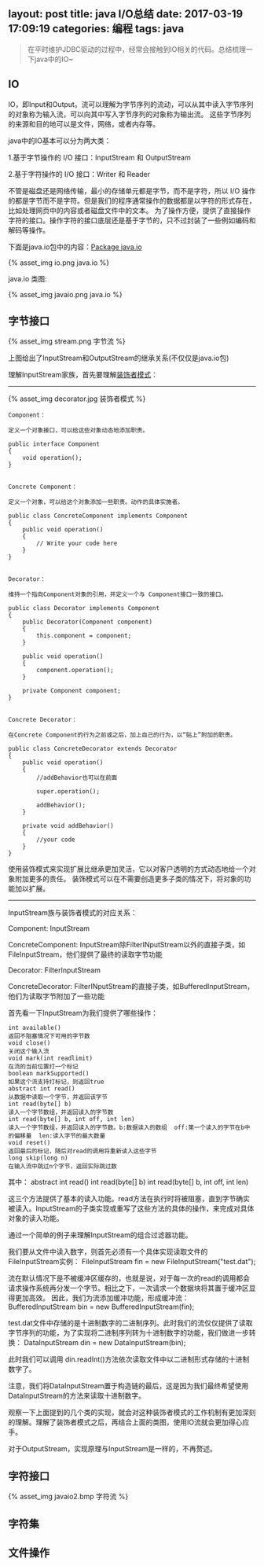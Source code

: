 layout: post
title: java I/O总结
date: 2017-03-19 17:09:19
categories: 编程
tags: java
---
> 在平时维护JDBC驱动的过程中，经常会接触到IO相关的代码。总结梳理一下java中的IO~

## IO

IO，即Input和Output。流可以理解为字节序列的流动，可以从其中读入字节序列的对象称为输入流，可以向其中写入字节序列的对象称为输出流。
这些字节序列的来源和目的地可以是文件，网络，或者内存等。

java中的IO基本可以分为两大类：

1.基于字节操作的 I/O 接口：InputStream 和 OutputStream

2.基于字符操作的 I/O 接口：Writer 和 Reader

不管是磁盘还是网络传输，最小的存储单元都是字节，而不是字符，所以 I/O 操作的都是字节而不是字符。但是我们的程序通常操作的数据都是以字符的形式存在，比如处理网页中的内容或者磁盘文件中的文本。
为了操作方便，提供了直接操作字符的接口。操作字符的接口底层还是基于字节的，只不过封装了一些例如编码和解码等操作。

下面是java.io包中的内容：[Package java.io](https://docs.oracle.com/javase/7/docs/api/java/io/package-summary.html)

{% asset_img io.png java.io %}

java.io 类图:

{% asset_img javaio.png java.io %}

## 字节接口

{% asset_img stream.png 字节流 %}

上图给出了InputStream和OutputStream的继承关系(不仅仅是java.io包)

理解InputStream家族，首先要理解[装饰者模式](http://www.cnblogs.com/god_bless_you/archive/2010/06/10/1755212.html)：

---
{% asset_img decorator.jpg 装饰者模式 %}

```
Component：

定义一个对象接口，可以给这些对象动态地添加职责。

public interface Component
{
	void operation();
}
 

Concrete Component：

定义一个对象，可以给这个对象添加一些职责。动作的具体实施者。

public class ConcreteComponent implements Component
{
	public void operation()
	{
		// Write your code here
	}
}
 

Decorator：

维持一个指向Component对象的引用，并定义一个与 Component接口一致的接口。

public class Decorator implements Component
{
	public Decorator(Component component)
	{
		this.component = component;
	}
	
	public void operation()
	{
		component.operation();
	}
	
	private Component component;
}
 

Concrete Decorator：

在Concrete Component的行为之前或之后，加上自己的行为，以“贴上”附加的职责。

public class ConcreteDecorator extends Decorator
{
	public void operation()
	{
		//addBehavior也可以在前面
		
		super.operation();
		
		addBehavior();
	}
	
	private void addBehavior()
	{
		//your code
	}
}
```
使用装饰模式来实现扩展比继承更加灵活，它以对客户透明的方式动态地给一个对象附加更多的责任。
装饰模式可以在不需要创造更多子类的情况下，将对象的功能加以扩展。

---

InputStream族与装饰者模式的对应关系：

Component: InputStream

ConcreteComponent: InputStream除FilterINputStream以外的直接子类，如FileInputStream，他们提供了最终的读取字节功能

Decorator: FilterInputStream

ConcreteDecorator: FilterINputStream的直接子类，如BufferedInputStream，他们为读取字节附加了一些功能

首先看一下InputStream为我们提供了哪些操作：

```
int	available()
返回不阻塞情况下可用的字节数
void close()
关闭这个输入流
void mark(int readlimit)
在流的当前位置打一个标记
boolean	markSupported()
如果这个流支持打标记，则返回true
abstract int read()
从数据中读取一个字节，并返回该字节
int	read(byte[] b)
读入一个字节数组，并返回读入的字节数
int	read(byte[] b, int off, int len)
读入一个字节数组，并返回读入的字节数。b:数据读入的数组  off:第一个读入的字节在b中的偏移量  len:读入字节的最大数量
void reset()
返回最后的标记，随后对read的调用将重新读入这些字节
long skip(long n)
在输入流中跳过n个字节，返回实际跳过数
```

其中：
abstract int read()
int	read(byte[] b)
int	read(byte[] b, int off, int len)

这三个方法提供了基本的读入功能。read方法在执行时将被阻塞，直到字节确实被读入。InputStream的子类实现或重写了这些方法的具体的操作，来完成对具体对象的读入功能。

通过一个简单的例子来理解InputStream的组合过滤器功能。

我们要从文件中读入数字，则首先必须有一个具体实现读取文件的FileInputStream实例： FileInputStream fin = new FileInputStream("test.dat");

流在默认情况下是不被缓冲区缓存的，也就是说，对于每一次的read的调用都会请求操作系统再分发一个字节。相比之下，一次请求一个数据块将其置于缓冲区显得更加高效。
因此，我们为流添加缓冲功能，形成缓冲流： BufferedInputStream bin = new BufferedInputStream(fin);

test.dat文件中存储的是十进制数字的二进制序列。此时我们的流仅仅提供了读取字节序列的功能，为了实现将二进制序列转为十进制数字的功能，我们做进一步转换：
DataInputStream din = new DataInputStream(bin);

此时我们可以调用 din.readInt()方法依次读取文件中以二进制形式存储的十进制数字了。

注意，我们将DataInputStream置于构造链的最后，这是因为我们最终希望使用DataInputStream的方法来读取十进制数字。

观察一下上面提到的几个类的实现，就会对这种装饰者模式的工作机制有更加深刻的理解。理解了装饰者模式之后，再结合上面的类图，使用IO流就会更加得心应手。

对于OutputStream，实现原理与InputStream是一样的，不再赘述。

## 字符接口

{% asset_img javaio2.bmp 字符流 %}



## 字符集

## 文件操作


